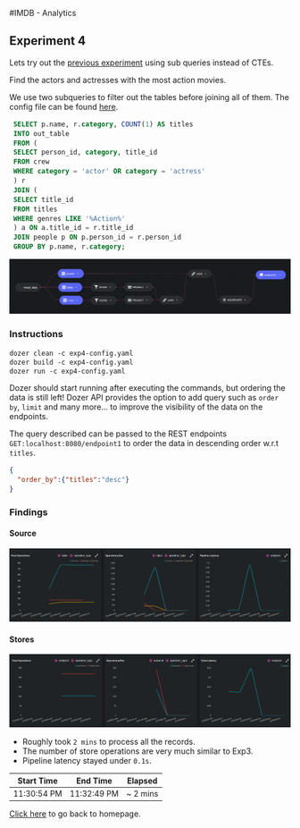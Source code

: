 #IMDB - Analytics

## Experiment 4

Lets try out the [previous experiment](./experiment3.md) using sub queries instead of CTEs.

Find the actors and actresses with the most action movies.

We use two subqueries to filter out the tables before joining all of them. The config file can be found [here](../exp4-config.yaml).

```sql
 SELECT p.name, r.category, COUNT(1) AS titles
 INTO out_table
 FROM (   
 SELECT person_id, category, title_id   
 FROM crew   
 WHERE category = 'actor' OR category = 'actress'
 ) r
 JOIN (   
 SELECT title_id  
 FROM titles   
 WHERE genres LIKE '%Action%'
 ) a ON a.title_id = r.title_id
 JOIN people p ON p.person_id = r.person_id 
 GROUP BY p.name, r.category;
```

![Experiement 4](../images/experiment_4_diagram.png)

### Instructions
```
dozer clean -c exp4-config.yaml
dozer build -c exp4-config.yaml
dozer run -c exp4-config.yaml
```

Dozer should start running after executing the commands, but ordering the data is still left! Dozer API provides the option to add query such as `order by`, `limit` and many more... to improve the visibility of the data on the endpoints.

The query described can be passed to the REST endpoints `GET:localhost:8080/endpoint1` to order the data in descending order w.r.t `titles`.
```json
{
  "order_by":{"titles":"desc"}
}
```

### Findings

#### Source
![Insights](../images/exp4_source.png)

#### Stores
![Insights](../images/exp4_stores.png)

 - Roughly took `2 mins` to process all the records. 
 - The number of store operations are very much similar to Exp3.
 - Pipeline latency stayed under `0.1s`.
 
| Start Time  | End Time   | Elapsed    |
| ----------- | ---------- | ---------- |
| 11:30:54 PM | 11:32:49 PM | ~ 2 mins  |

[Click here](../README.md) to go back to homepage.